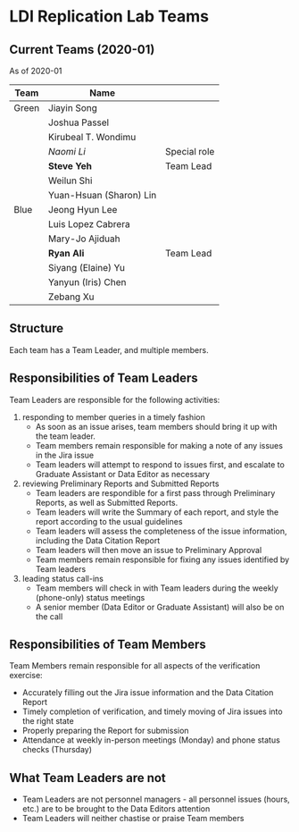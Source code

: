 # LDI Replication Lab Teams

## Current Teams (2020-01)

 As of 2020-01 

| Team          | Name                    |           |
|---------------|-------------------------|-----------|
| Green         | Jiayin Song             |           |
|               | Joshua Passel           |           |
|               | Kirubeal T. Wondimu     |           |
|               | *Naomi Li*              | Special role   |
|               | **Steve Yeh**           | Team Lead |
|               | Weilun Shi              |           |
|               | Yuan-Hsuan (Sharon) Lin |           |
| Blue          | Jeong Hyun Lee          |           |
|               | Luis Lopez Cabrera      |           |
|               | Mary-Jo Ajiduah         |           |
|               | **Ryan Ali**            | Team Lead |
|               | Siyang (Elaine) Yu      |           |
|               | Yanyun (Iris) Chen      |           |
|               | Zebang Xu               |           |


## Structure
Each team has a Team Leader, and multiple members. 

## Responsibilities of Team Leaders
Team Leaders are responsible for the following activities:
1. responding to member queries in a timely fashion
   - As soon as an issue arises, team members should bring it up with the team leader.
   - Team members remain responsible for making a note of any issues in the Jira issue
   - Team leaders will attempt to respond to issues first, and escalate to Graduate Assistant or Data Editor as necessary
2. reviewing Preliminary Reports and Submitted Reports
   - Team leaders are respondible for a first pass through Preliminary Reports, as well as Submitted Reports.
   - Team leaders will write the Summary of each report, and style the report according to the usual guidelines
   - Team leaders will assess the completeness of the issue information, including the Data Citation Report
   - Team leaders will then move an issue to Preliminary Approval
   - Team members remain responsible for fixing any issues identified by Team leaders
3. leading status call-ins 
   - Team members will check in with Team leaders during the weekly (phone-only) status meetings
   - A senior member (Data Editor or Graduate Assistant) will also be on the call

## Responsibilities of Team Members
Team Members remain responsible for all aspects of the verification exercise:
- Accurately filling out the Jira issue information and the Data Citation Report
- Timely completion of verification, and timely moving of Jira issues into the right state
- Properly preparing the Report for submission
- Attendance at weekly in-person meetings (Monday) and phone status checks (Thursday)

## What Team Leaders are not
- Team Leaders are not personnel managers - all personnel issues (hours, etc.) are to be brought to the Data Editors attention 
- Team Leaders will neither chastise or praise Team members

